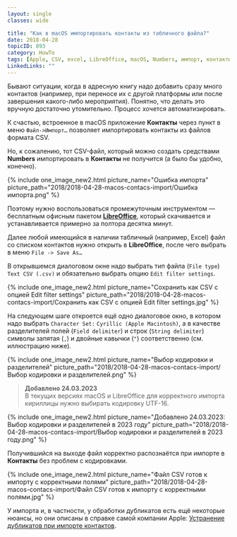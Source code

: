 ```yaml
---
layout: single
classes: wide

title: "Как в macOS импортировать контакты из табличного файла?"
date: 2018-04-28
topicID: 893
category: HowTo
tags: [Apple, CSV, excel, LibreOffice, macOS, Numbers, импорт, контакты]
LinkedLinks: ""
---
```

Бывают ситуации, когда в адресную книгу надо добавить сразу много контактов (например, при переносе их с другой платформы или после завершения какого-либо мероприятия). Понятно, что делать это вручную достаточно утомительно. Процесс хочется автоматизировать.

К счастью, встроенное в macOS приложение **Контакты** через пункт в меню `Файл->Импорт…` позволяет импортировать контакты из файлов формата CSV.

Но, к сожалению, тот CSV-файл, который можно создать средствами **Numbers** импортировать в **Контакты** не получится (а было бы удобно, конечно).

{% include one_image_new2.html picture_name="Ошибка импорта" picture_path="2018/2018-04-28-macos-contacs-import/Ошибка импорта.png" %}

Поэтому нужно воспользоваться промежуточным инструментом — бесплатным офисным пакетом [**LibreOffice**](https://www.libreoffice.org/download/download/), который скачивается и устанавливается примерно за полтора десятка минут.

Далее любой имеющийся в наличии табличный (например, Excel) файл со списком контактов нужно открыть в **LibreOffice**, после чего выбрать в меню `File -> Save As…`

В открывшемся диалоговом окне надо выбрать тип файла (`File type`) `Text CSV (.csv)` и обязательно выбрать опцию `Edit filter settings`.

{% include one_image_new2.html picture_name="Сохранить как CSV с опцией Edit filter settings" picture_path="2018/2018-04-28-macos-contacs-import/Сохранить как CSV с опцией Edit filter settings.jpg" %}

На следующем шаге откроется ещё одно диалоговое окно, в котором надо выбрать `Character Set:` `Cyrillic (Apple Macintosh)`, а в качестве разделителей полей (`Field delimiter`) и строк (`String delimiter`) символы запятая (`,`) и двойные кавычки (`"`) соответственно (см. иллюстрацию ниже).

{% include one_image_new2.html picture_name="Выбор кодировки и разделителей" picture_path="2018/2018-04-28-macos-contacs-import/Выбор кодировки и разделителей.png" %}

> **Добавлено 24.03.2023**\
> В текущих версиях macOS и LibreOffice для корректного импорта кириллицы нужно выбирать кодировку UTF-16.

{% include one_image_new2.html picture_name="Добавлено 24.03.2023: Выбор кодировки и разделителей в 2023 году" picture_path="2018/2018-04-28-macos-contacs-import/Выбор кодировки и разделителей в 2023 году.png" %}

Получившийся на выходе файл корректно распознаётся при импорте в **Контакты** без проблем с кодировками.

{% include one_image_new2.html picture_name="Файл CSV готов к импорту с корректными полями" picture_path="2018/2018-04-28-macos-contacs-import/Файл CSV готов к импорту с корректными полями.jpg" %}

У импорта и, в частности, у обработки дубликатов есть ещё некоторые нюансы, но они описаны в справке самой компании Apple: [Устранение дубликатов при импорте контактов](https://support.apple.com/ru-ru/guide/contacts/adrbk1498/mac).
